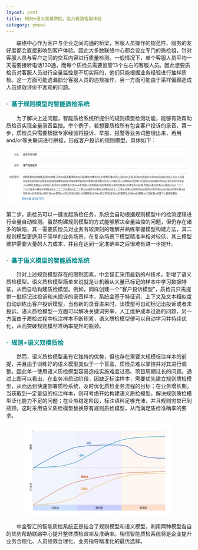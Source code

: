 ```yaml
---
layout: post
title: 规则+语义双模质检，助力极致客服体验 
category: ynews
---
```

&emsp;&emsp;联络中心作为客户与企业之间沟通的桥梁，客服人员操作的规范性、服务的友好度都会直接影响到客户体验。因此大多数联络中心都会设立专门的质检组，针对客服人员与客户之间的交互内容进行质量检测。一般情况下，单个客服人员平均一天需要接听电话130通，而每个质检员需要监管13个左右的客服人员。因此想要质检员对客服人员进行全量监控是不切实际的，他们只能根据业务经验进行抽样质检。这一方面可能遗漏部分客服人员的违规操作，另一方面可能由于采样偏颇造成人员绩效评价不客观的问题。       
### <span style="color:#008B8B;">·&ensp;基于规则模型的智能质检系统</span>        
&emsp;&emsp;为了解决上述问题，智能质检系统所提供的规则模型检测功能，能够有效帮助质检员实现全量录音监控。举个例子，若想要质检所有包含客户投诉的录音，第一步，质检员只需要根据专家经验将投诉、举报、报警等业务词整理出来，再用and/or等关联词进行拼接，形成客户投诉的规则模型，具体如下：

<div align="center">
<img width="500" height="150" src="https://raw.githubusercontent.com/carrylaw/IMG/master/img/sucai64.png" /> 
</div> 

第二步，质检员可以一键发起质检任务，系统会自动根据规则模型中的检测逻辑进行全量自动检测。虽然构建规则模型的方式能够解决全量监控的问题，但仍存在诸多的缺陷，其一需要质检员对业务有较深刻的理解并熟练掌握模型构建方法，其二规则模型更适用于简单的业务场景，在复杂场景下模型精准率相对较低，其三模型维护需要大量的人力成本，并且在达到一定准确率之后很难有进一步提升。

### <span style="color:#008B8B;">·&ensp;基于语义模型的智能质检系统</span>        
&emsp;&emsp;针对上述规则模型存在的限制因素，中金智汇采用最新的AI技术，新增了语义质检模型。语义质检模型简单来说就是让机器从大量已标记的样本中学习数据特征，从而自动构建质检模型。例如，同样创建一个“客户投诉模型”，质检员只需提供一批标记过投诉和未投诉的录音样本，系统会基于特征词、上下文及文本相似度自动训练出客户投诉模型，当有新的录音进来时，该模型可自动标记出投诉或者未投诉。语义质检模型一方面可以解决关键词穷举，人工维护成本过高的问题，另一方面由于质检过程中标注样本不断积累，语义质检模型便可以自动学习并持续优化，从而突破规则模型准确率提升的瓶颈。         

### <span style="color:#008B8B;">·&ensp;规则+语义双模质检</span>        
&emsp;&emsp;然而，语义质检模型虽有它独特的优势，但也存在需要大规模标注样本的前提，并且由于训练好的语义模型类似于一个盲盒，质检员难以掌控并对其进行调整。因此单一使用语义质检模型容易造成实施难度过高、项目周期过长的问题。通过上图可以看出，在业务冷启动阶段，因缺乏标注样本，需要优先建立规则质检模型，从而达到快速部署质检系统，及时优化质检业务流程的目标；在业务增长期，当获取到一定量级的标注样本，则可考虑开始构建语义质检模型，解决规则质检模型泛化能力不足的问题；在业务稳定阶段，标注语料足够充沛，并且规则穷举已到瓶颈，这时采用语义质检模型替换原有规则质检模型，从而满足质检准确率的要求。         

<div align="center">
<img width="400" height="250" src="https://raw.githubusercontent.com/carrylaw/IMG/master/img/sucai65.png" /> 
</div> 

&emsp;&emsp;中金智汇的智能质检系统正是结合了规则模型和语义模型，利用两种模型各自的优势帮助联络中心提升整体质检效率及准确率。相信智能质检系统将是企业提升业务合规化、人员绩效合理化、业务指导精准化的最优选择。          
